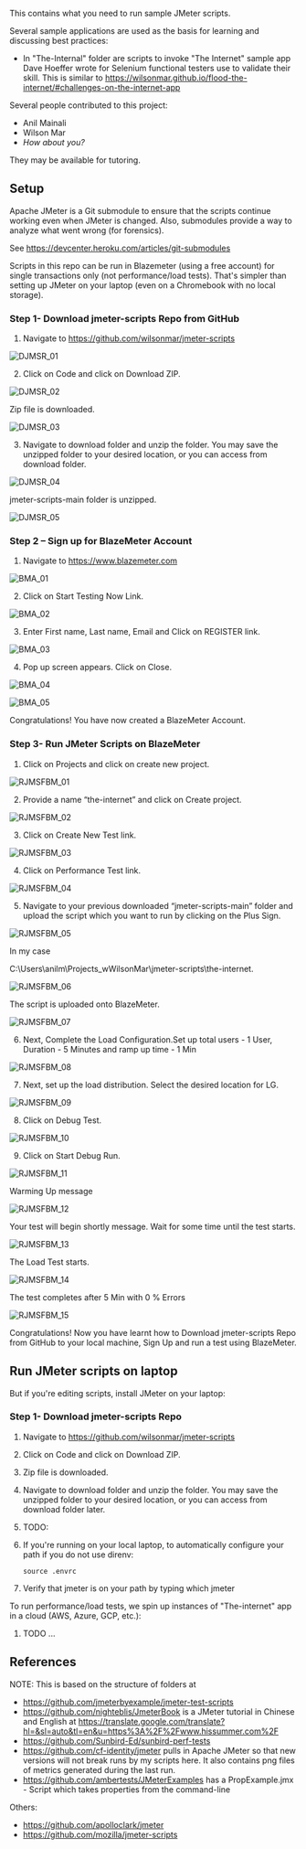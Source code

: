 This contains what you need to run sample JMeter scripts.

Several sample applications are used as the basis for learning and discussing best practices:

   * In "The-Internal" folder are scripts to invoke "The Internet" sample app Dave Hoeffer wrote for Selenium functional testers use to validate their skill. This is similar to https://wilsonmar.github.io/flood-the-internet/#challenges-on-the-internet-app

Several people contributed to this project:
   * Anil Mainali 
   * Wilson Mar
   * <em>How about you?</em>

They may be available for tutoring.

## Setup

Apache JMeter is a Git submodule to ensure that the scripts continue working even when JMeter is changed.
Also, submodules provide a way to analyze what went wrong (for forensics).

See https://devcenter.heroku.com/articles/git-submodules

Scripts in this repo can be run in Blazemeter (using a free account) for single transactions only (not performance/load tests).
That's simpler than setting up JMeter on your laptop (even on a Chromebook with no local storage).

### Step 1- Download jmeter-scripts Repo from GitHub

1. Navigate to https://github.com/wilsonmar/jmeter-scripts

![DJMSR_01](https://user-images.githubusercontent.com/10678180/124376825-6b524880-dc6e-11eb-8c13-4205efcdd6d5.png)

2. Click on Code and click on Download ZIP.

![DJMSR_02](https://user-images.githubusercontent.com/10678180/124376826-6beadf00-dc6e-11eb-9d1b-ff0470020591.png)

Zip file is downloaded.

![DJMSR_03](https://user-images.githubusercontent.com/10678180/124376827-6beadf00-dc6e-11eb-9c48-505a9ce27c1c.png)

3. Navigate to download folder and unzip the folder. You may save the unzipped folder to your desired location, or you can access from download folder.

![DJMSR_04](https://user-images.githubusercontent.com/10678180/124376828-6beadf00-dc6e-11eb-8ebb-660be859ce9f.png)

jmeter-scripts-main folder is unzipped.

![DJMSR_05](https://user-images.githubusercontent.com/10678180/124376829-6beadf00-dc6e-11eb-9230-d0ea2d318963.png)

### Step 2 – Sign up for BlazeMeter Account

1. Navigate to <a target="_blank" href="https://www.blazemeter.com/">https://www.blazemeter.com</a>

![BMA_01](https://user-images.githubusercontent.com/10678180/124376016-8cb13580-dc6a-11eb-91cc-42471ddcfbb2.png)

2. Click on Start Testing Now Link.

![BMA_02](https://user-images.githubusercontent.com/10678180/124376017-8cb13580-dc6a-11eb-9b86-1f556e08b07c.png)

3. Enter First name, Last name, Email and Click on REGISTER link.

![BMA_03](https://user-images.githubusercontent.com/10678180/124376019-8cb13580-dc6a-11eb-817c-4219670a39ce.png)

4. Pop up screen appears. Click on Close.

![BMA_04](https://user-images.githubusercontent.com/10678180/124376022-8d49cc00-dc6a-11eb-9705-0245e808e007.png)

![BMA_05](https://user-images.githubusercontent.com/10678180/124376023-8d49cc00-dc6a-11eb-93d3-23948d8240a7.png)

Congratulations! You have now created a BlazeMeter Account.

### Step 3- Run JMeter Scripts on BlazeMeter
1. Click on Projects and click on create new project.

![RJMSFBM_01](https://user-images.githubusercontent.com/10678180/124377429-7e1a4c80-dc71-11eb-8ed0-65f651434ece.png)

2. Provide a name “the-internet” and click on Create project.

![RJMSFBM_02](https://user-images.githubusercontent.com/10678180/124377514-e5380100-dc71-11eb-967b-fe3384064be8.png)

3. Click on Create New Test link.

![RJMSFBM_03](https://user-images.githubusercontent.com/10678180/124377779-68a62200-dc73-11eb-9b9f-179165e16c15.png)

4. Click on Performance Test link.

![RJMSFBM_04](https://user-images.githubusercontent.com/10678180/124377780-693eb880-dc73-11eb-855b-abecae3a10c2.png)

5. Navigate to your previous downloaded “jmeter-scripts-main” folder and upload the script which you want to run by clicking on the Plus Sign.

![RJMSFBM_05](https://user-images.githubusercontent.com/10678180/124377781-693eb880-dc73-11eb-9e64-03e9195a4983.png)

In my case

C:\Users\anilm\Projects_wWilsonMar\jmeter-scripts\the-internet.

![RJMSFBM_06](https://user-images.githubusercontent.com/10678180/124377783-693eb880-dc73-11eb-9683-5e681a72de5b.png)

The script is uploaded onto BlazeMeter.

![RJMSFBM_07](https://user-images.githubusercontent.com/10678180/124377785-693eb880-dc73-11eb-8668-7de90ce33579.png)

6. Next, Complete the Load Configuration.Set up total users - 1 User, Duration - 5 Minutes and ramp up time - 1 Min

![RJMSFBM_08](https://user-images.githubusercontent.com/10678180/124377923-4660d400-dc74-11eb-8281-d35990dceb43.png)

7. Next, set up the load distribution. Select the desired location for LG.

![RJMSFBM_09](https://user-images.githubusercontent.com/10678180/124378163-a86e0900-dc75-11eb-882e-0a6f7c37eb64.png)

8. Click on Debug Test.

![RJMSFBM_10](https://user-images.githubusercontent.com/10678180/124378164-a86e0900-dc75-11eb-9f7e-e105ecd3898f.png)

9. Click on Start Debug Run.

![RJMSFBM_11](https://user-images.githubusercontent.com/10678180/124378165-a86e0900-dc75-11eb-9a2a-a743117f9aac.png)

Warming Up message

![RJMSFBM_12](https://user-images.githubusercontent.com/10678180/124378166-a9069f80-dc75-11eb-80a0-63d3d211d5fd.png)

Your test will begin shortly message. Wait for some time until the test starts.

![RJMSFBM_13](https://user-images.githubusercontent.com/10678180/124378167-a9069f80-dc75-11eb-8887-7bd6e04df3e2.png)

The Load Test starts.

![RJMSFBM_14](https://user-images.githubusercontent.com/10678180/124378168-a9069f80-dc75-11eb-8d88-a99ba5aa4413.png)

The test completes after 5 Min with 0 % Errors

![RJMSFBM_15](https://user-images.githubusercontent.com/10678180/124378169-a9069f80-dc75-11eb-91ad-36288f06e276.png)

Congratulations! Now you have learnt how to Download jmeter-scripts Repo from GitHub to your local machine, Sign Up and run a test using BlazeMeter.

## Run JMeter scripts on laptop

But if you're editing scripts, install JMeter on your laptop:

### Step 1- Download jmeter-scripts Repo
1.	Navigate to https://github.com/wilsonmar/jmeter-scripts
2.	Click on Code and click on Download ZIP.
3.	Zip file is downloaded.
4.	Navigate to download folder and unzip the folder. You may save the unzipped folder to your desired location, or you can access from download folder later.

1. TODO:
2. If you're running on your local laptop, to automatically configure your path if you do not use direnv:

   `source .envrc`

3. Verify that jmeter is on your path by typing which jmeter

To run performance/load tests, we spin up instances of "The-internet" app in a cloud (AWS, Azure, GCP, etc.):

1. TODO ...


## References

NOTE: This is based on the structure of folders at
* https://github.com/jmeterbyexample/jmeter-test-scripts
* https://github.com/nighteblis/JmeterBook is a JMeter tutorial in Chinese and English at https://translate.google.com/translate?hl=&sl=auto&tl=en&u=https%3A%2F%2Fwww.hissummer.com%2F
* https://github.com/Sunbird-Ed/sunbird-perf-tests
* https://github.com/cf-identity/jmeter pulls in Apache JMeter so that new versions will not break runs by my scripts here.
   It also contains png files of metrics generated during the last run.
* https://github.com/ambertests/JMeterExamples has a PropExample.jmx - Script which takes properties from the command-line

Others:
* https://github.com/apolloclark/jmeter
* https://github.com/mozilla/jmeter-scripts
